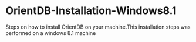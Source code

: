 OrientDB-Installation-Windows8.1
================================

Steps on how to install OrientDB on your machine.This installation steps was performed on a windows 8.1 machine
